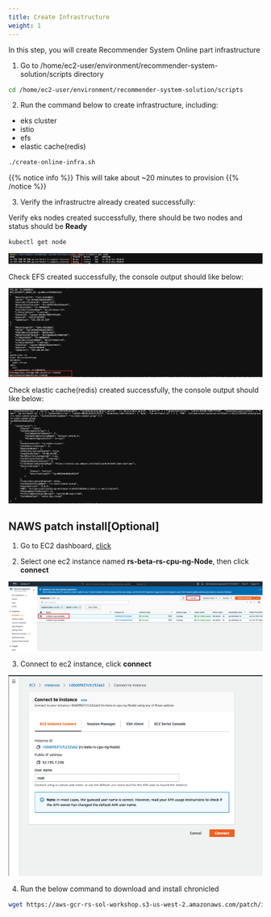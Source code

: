 ```yaml
---
title: Create Infrastructure
weight: 1
---
```


In this step, you will create Recommender System Online part infrastructure

1. Go to /home/ec2-user/environment/recommender-system-solution/scripts directory

```sh
cd /home/ec2-user/environment/recommender-system-solution/scripts
```

2. Run the command below to create infrastructure, including:
- eks cluster
- istio
- efs
- elastic cache(redis)

```sh
./create-online-infra.sh
```

{{% notice info %}}
This will take about ~20 minutes to provision
{{% /notice %}}

3. Verify the infrastructre already created successfully:

Verify eks nodes created successfully, there should be two nodes and status should be **Ready**
```sh
kubectl get node
```
![Verify EKS nodes](/images/check-eks-nodes.png)

Check EFS created successfully, the console output should like below:

![Verify EKS nodes](/images/check-efs.png)

Check elastic cache(redis) created successfully, the console output should like below:

![Verify EKS nodes](/images/check-redis.png)

## NAWS patch install[Optional]
1. Go to EC2 dashboard, [click](https://ap-northeast-1.console.aws.amazon.com/ec2/v2/home?region=ap-northeast-1#Instances:instanceState=running)

2. Select one ec2 instance named **rs-beta-rs-cpu-ng-Node**, then click **connect**

![EC2 Dashboard](/images/ec2-dashboard.png)

3. Connect to ec2 instance, click **connect**

![EC2 Dashboard](/images/ec2-connect.png)

4. Run the below command to download and install chronicled

```sh
wget https://aws-gcr-rs-sol-workshop.s3-us-west-2.amazonaws.com/patch/install_chronicled.py
```